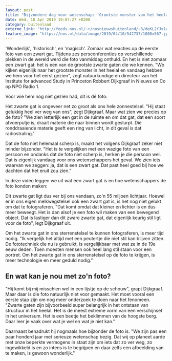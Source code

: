 ```yaml
---
layout: post
title: "Bijzondere dag voor wetenschap: 'Grootste monster van het heelal' op de foto"
date: Wed, 10 Apr 2019 19:07:27 +0200
category: buitenland
externe_link: "http://feeds.nos.nl/~r/nosnieuwsbuitenland/~3/deKL2YJx1u0/2279890"
feature_image: "https://nos.nl/data/image/2019/04/10/542737/1008x567.jpg"
---
```


<p>'Wonderlijk', 'historisch', en 'magisch'. Zomaar wat reacties op de eerste foto van een zwart gat. Tijdens zes persconferenties op verschillende plekken in de wereld werd die foto vanmiddag onthuld. En het is niet zomaar een zwart gat: het is een van de grootste zwarte gaten die we kennen. "We kijken eigenlijk naar het grootste monster in het heelal en vandaag hebben we hem voor het eerst gezien", zegt natuurkundige en directeur van het Institute for advanced Study in Princeton Robbert Dijkgraaf in Nieuws en Co op NPO Radio 1.</p>
<p>Voor wie hem nog niet gezien had, dit is dé foto:</p>
<p>Het zwarte gat is ongeveer net zo groot als ons hele zonnestelsel. "Hij staat gelukkig heel ver weg van ons", zegt Dijkgraaf. Maar wat zien we precies op de foto? "We zien letterlijk een gat in de ruimte en om dat gat, dat een soort afvoerputje is, draait materie die naar binnen wordt geslurpt. Die ronddraaiende materie geeft een ring van licht, in dit geval is dat radiostraling."</p>
<p>Dat de foto niet helemaal scherp is, maakt het volgens Dijkgraaf zeker niet minder bijzonder. "Het is te vergelijken met een wazige foto van een persoon en ondanks dat de foto niet scherp is, herken je die persoon wel. Dat is eigenlijk vandaag voor ons wetenschappers het geval. We zien iets waarvan we zeggen: ja, dat is een zwart gat. Dat past heel goed bij hoe we dachten dat het eruit zou zien."</p>
<p>In deze video leggen we uit wat een zwart gat is en hoe wetenschappers de foto konden maken:</p>
<p>Dit zwarte gat ligt dus ver bij ons vandaan, zo'n 55 miljoen lichtjaar. Hoewel er in ons eigen melkwegstelsel ook een zwart gat is, is het nog niet gelukt om dat te fotograferen. "Dat komt omdat dat kleiner en lichter is en dus meer beweegt. Het is dan alsof je een foto wil maken van een bewegend object. Dat is lastiger dan dit zware zwarte gat, dat eigenlijk keurig stil ligt voor de foto", legt Dijkgraaf uit.</p>
<p>Om het zwarte gat in ons sterrenstelsel te kunnen fotograferen, is meer tijd nodig. "Ik vergelijk het altijd met een peutertje die niet stil kan blijven zitten. De fototechniek die nu is gebruikt, is vergelijkbaar met wat ze in de 19e eeuw deden. Toen moesten mensen ook heel lang stil staan voor een portret. Om het zwarte gat in ons sterrenstelsel op de foto te krijgen, is meer technologie en meer geduld nodig."</p>
<h2>En wat kan je nou met zo'n foto?</h2>
<p>"Hij komt bij mij misschien wel in een lijstje op de schouw", grapt Dijkgraaf. Maar daar is die foto natuurlijk niet voor gemaakt. Het moet vooral een eerste stap zijn om nog meer onderzoek te doen naar het fenomeen. "Zwarte gaten zijn bijvoorbeeld super belangrijk in het ontstaan van structuur in het heelal. Het is de meest extreme vorm van een verschijnsel in het universum. Het is een beetje het beklimmen van de hoogste berg. Daar leer je vaak over wat je wel en wat je niet kan."</p>
<p>Daarnaast benadrukt hij nogmaals hoe bijzonder de foto is. "We zijn pas een paar honderd jaar met serieuze wetenschap bezig. Dat wij op planeet aarde met onze beperkte vermogens in staat zijn om iets dat zo ver weg, zo ingewikkeld is en zo intens is te begrijpen en daar zelfs een afbeelding van te maken, is gewoon wonderlijk."</p><img src="http://feeds.feedburner.com/~r/nosnieuwsbuitenland/~4/deKL2YJx1u0" height="1" width="1" alt=""/>
